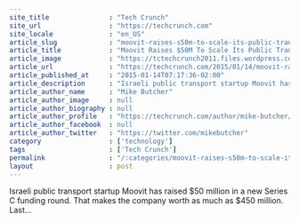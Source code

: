 ```yaml
---
site_title               : "Tech Crunch"
site_url                 : "https://techcrunch.com"
site_locale              : "en_US"
article_slug             : "moovit-raises-s50m-to-scale-its-public-transit-app-goes-up-against-citymapper"
article_title            : "Moovit Raises $50M To Scale Its Public Transit App, Goes Up Against CityMapper"
article_image            : "https://tctechcrunch2011.files.wordpress.com/2015/01/screen-shot-2015-01-14-at-15-36-47.png?w=635&h=400&crop=1"
article_url              : "https://techcrunch.com/2015/01/14/moovit-raises-50m-to-scale-its-public-trans-app-goes-up-against-citymapper/"
article_published_at     : "2015-01-14T07:17:36-02:00"
article_description      : "Israeli public transport startup Moovit has raised $50 million in a new Series C funding round. That makes the company worth as much as $450 million. Last..."
article_author_name      : "Mike Butcher"
article_author_image     : null
article_author_biography : null
article_author_profile   : "https://techcrunch.com/author/mike-butcher/"
article_author_facebook  : null
article_author_twitter   : "https://twitter.com/mikebutcher"
category                 : ['technology']
tags                     : ['Tech Crunch']
permalink                : "/:categories/moovit-raises-s50m-to-scale-its-public-transit-app-goes-up-against-citymapper/"
layout                   : post
---
```


Israeli public transport startup Moovit has raised $50 million in a new Series C funding round. That makes the company worth as much as $450 million. Last...
